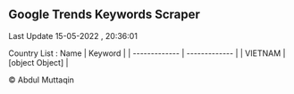

## Google Trends Keywords Scraper 
 
Last Update 15-05-2022 , 20:36:01

Country List :
 Name  | Keyword |
| ------------- | ------------- |
| VIETNAM | [object Object] |



© Abdul Muttaqin 
